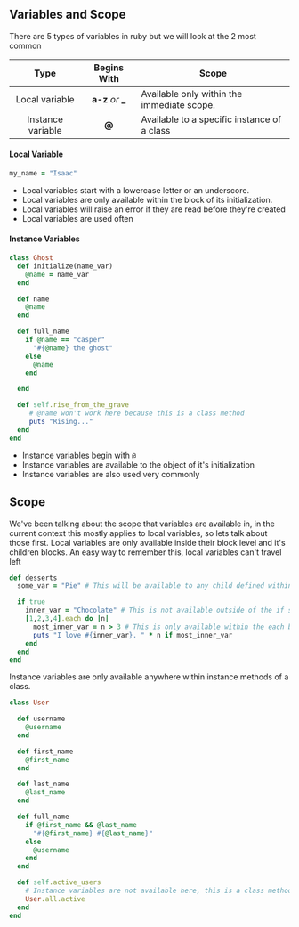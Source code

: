 ## Variables and Scope

There are 5 types of variables in ruby but we will look at the 2 most common


| Type             | Begins With  | Scope                                          |
|:----------------:|:------------------:|------------------------------------------|
|Local variable    | **a-z** *or* **_** | Available only within the immediate scope.
|Instance variable | **@**              | Available to a specific instance of a class

#### Local Variable

```ruby
my_name = "Isaac"
```

- Local variables start with a lowercase letter or an underscore.
- Local variables are only available within the block of its initialization.
- Local variables will raise an error if they are read before they're created
- Local variables are used often

#### Instance Variables
```ruby
class Ghost
  def initialize(name_var)
    @name = name_var
  end

  def name
    @name
  end

  def full_name
    if @name == "casper"
      "#{@name} the ghost"
    else
      @name
    end

  end

  def self.rise_from_the_grave
     # @name won't work here because this is a class method
     puts "Rising..."
  end
end
```

- Instance variables begin with `@`
- Instance variables are available to the object of it's initialization
- Instance variables are also used very commonly

Scope
-----

We've been talking about the scope that variables are available in, in the current context this mostly applies to local variables, so lets talk about those first.
Local variables are only available inside their block level and it's children blocks. An easy way to remember this, local variables can't travel left

```ruby
def desserts
  some_var = "Pie" # This will be available to any child defined within this same method.

  if true
    inner_var = "Chocolate" # This is not available outside of the if statement, but is inside the each block
    [1,2,3,4].each do |n|
      most_inner_var = n > 3 # This is only available within the each block
      puts "I love #{inner_var}. " * n if most_inner_var
    end
  end
end
```

Instance variables are only available anywhere within instance methods of a class.

```ruby
class User

  def username
    @username
  end

  def first_name
    @first_name
  end

  def last_name
    @last_name
  end

  def full_name
    if @first_name && @last_name
      "#{@first_name} #{@last_name}"
    else
      @username
    end
  end

  def self.active_users
    # Instance variables are not available here, this is a class method
    User.all.active
  end
end
```

